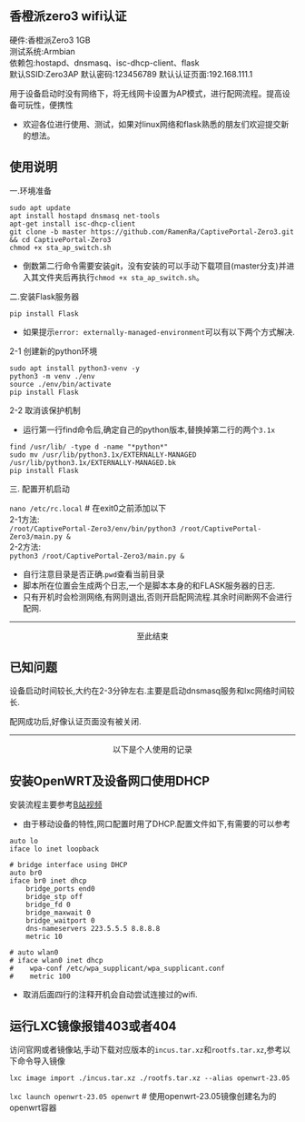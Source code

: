 ## 香橙派zero3 wifi认证
硬件:香橙派Zero3 1GB <br>
测试系统:Armbian <br>
依赖包:hostapd、dnsmasq、isc-dhcp-client、flask <br>
默认SSID:Zero3AP  默认密码:123456789  默认认证页面:192.168.111.1

用于设备启动时没有网络下，将无线网卡设置为AP模式，进行配网流程。提高设备可玩性，便携性<br>

* 欢迎各位进行使用、测试，如果对linux网络和flask熟悉的朋友们欢迎提交新的想法。


## 使用说明
一.环境准备
```
sudo apt update
apt install hostapd dnsmasq net-tools
apt-get install isc-dhcp-client
git clone -b master https://github.com/RamenRa/CaptivePortal-Zero3.git && cd CaptivePortal-Zero3
chmod +x sta_ap_switch.sh
```

* 倒数第二行命令需要安装git，没有安装的可以手动下载项目(master分支)并进入其文件夹后再执行`chmod +x sta_ap_switch.sh`。

二.安装Flask服务器

`pip install Flask`

* 如果提示`error: externally-managed-environment`可以有以下两个方式解决.

2-1 创建新的python环境
```
sudo apt install python3-venv -y
python3 -m venv ./env 
source ./env/bin/activate
pip install Flask
```

2-2 取消该保护机制
* 运行第一行find命令后,确定自己的python版本,替换掉第二行的两个`3.1x`
```
find /usr/lib/ -type d -name "*python*"     
sudo mv /usr/lib/python3.1x/EXTERNALLY-MANAGED /usr/lib/python3.1x/EXTERNALLY-MANAGED.bk
pip install Flask
```

三. 配置开机启动

`nano /etc/rc.local` # 在exit0之前添加以下 <br>
2-1方法: <br>
`/root/CaptivePortal-Zero3/env/bin/python3 /root/CaptivePortal-Zero3/main.py &` <br>
2-2方法: <br>
`python3 /root/CaptivePortal-Zero3/main.py &`
* 自行注意目录是否正确.`pwd`查看当前目录
* 脚本所在位置会生成两个日志,一个是脚本本身的和FLASK服务器的日志.
* 只有开机时会检测网络,有网则退出,否则开启配网流程.其余时间断网不会进行配网.

****
<p align="center">至此结束</p>

## 已知问题
设备启动时间较长,大约在2-3分钟左右.主要是启动dnsmasq服务和lxc网络时间较长.

配网成功后,好像认证页面没有被关闭.

****
<p align="center">以下是个人使用的记录</p>

## 安装OpenWRT及设备网口使用DHCP
安装流程主要参考[B站视频](https://www.bilibili.com/video/BV17m411f7Py/#reply250882781105)
* 由于移动设备的特性,网口配置时用了DHCP.配置文件如下,有需要的可以参考

```/etc/network/interfaces
auto lo
iface lo inet loopback

# bridge interface using DHCP
auto br0
iface br0 inet dhcp
    bridge_ports end0
    bridge_stp off
    bridge_fd 0
    bridge_maxwait 0
    bridge_waitport 0
    dns-nameservers 223.5.5.5 8.8.8.8
    metric 10

# auto wlan0
# iface wlan0 inet dhcp
#    wpa-conf /etc/wpa_supplicant/wpa_supplicant.conf
#    metric 100
```
* 取消后面四行的注释开机会自动尝试连接过的wifi.

## 运行LXC镜像报错403或者404
访问官网或者镜像站,手动下载对应版本的`incus.tar.xz`和`rootfs.tar.xz`,参考以下命令导入镜像<br>

`lxc image import ./incus.tar.xz ./rootfs.tar.xz --alias openwrt-23.05`

`lxc launch openwrt-23.05 openwrt`  # 使用openwrt-23.05镜像创建名为的openwrt容器




